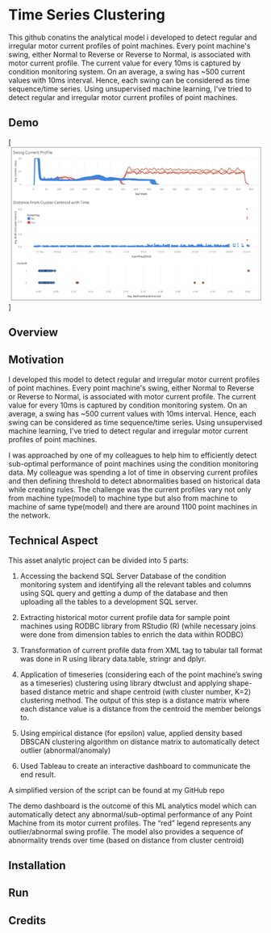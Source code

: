 # Time Series Clustering

This github conatins the analytical model i developed to detect regular and irregular motor current profiles of point machines. 
Every point machine's swing, either Normal to Reverse or Reverse to Normal, is associated with motor current profile. The current value for every 10ms is captured by condition monitoring system. On an average, a swing has ~500 current values with 10ms interval. Hence, each swing can be considered as time sequence/time series. Using unsupervised machine learning, I've tried to detect regular and irregular motor current profiles of point machines. 




## Demo

[![](https://github.com/kazitoufiq/TimeSeriesClustering/blob/master/Demo_Outlier%20Detection.png)]

## Overview


## Motivation

I  developed this model to detect regular and irregular motor current profiles of point machines. Every point machine's swing, either Normal to Reverse or Reverse to Normal, is associated with motor current profile. The current value for every 10ms is captured by condition monitoring system. On an average, a swing has ~500 current values with 10ms interval. Hence, each swing can be considered as time sequence/time series. Using unsupervised machine learning, I've tried to detect regular and irregular motor current profiles of point machines.

I was approached by one of my colleagues to help him to efficiently detect sub-optimal performance of point machines using the condition monitoring data. My colleague was spending a lot of time in observing current profiles and then defining threshold to detect abnormalities based on historical data while creating rules. The challenge was the current profiles vary not only from machine type(model) to machine type but also from machine to machine of same type(model) and there are around 1100 point machines in the network. 



## Technical Aspect

This asset analytic project can be divided into 5 parts:

1.	Accessing the backend SQL Server Database of the condition monitoring system and identifying all the relevant tables and columns using SQL query and getting a dump of the database and then uploading all the tables to a development SQL server. 

2.	Extracting historical motor current profile data for sample point machines using RODBC library from RStudio (R) (while necessary joins were done from dimension tables to enrich the data within RODBC)

3.	Transformation of current profile data from XML tag to tabular tall format was done in R using library data.table, stringr and dplyr. 
4.	Application of timeseries (considering each of the point machine’s swing as a timeseries) clustering using library dtwclust and applying shape-based distance metric and shape centroid (with cluster number, K=2) clustering method. The output of this step is a distance matrix where each distance value is a distance from the centroid the member belongs to.  

5.	Using empirical distance (for epsilon) value, applied density based DBSCAN clustering algorithm on distance matrix to automatically detect outlier (abnormal/anomaly)   

6.	Used Tableau to create an interactive dashboard to communicate the end result. 

A simplified version of the script can be found at my GitHub repo 

The demo dashboard is the outcome of this ML analytics model which can automatically detect any abnormal/sub-optimal performance of any Point Machine from its motor current profiles. The “red” legend represents any outlier/abnormal swing profile. The model also provides a sequence of abnormality trends over time (based on distance from cluster centroid) 



## Installation


## Run


## Credits
